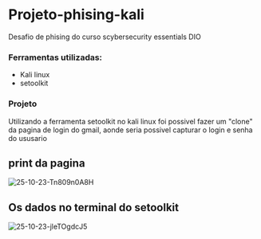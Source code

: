 # Projeto-phising-kali
Desafio de phising do curso scybersecurity essentials DIO

  ### Ferramentas utilizadas:
- Kali linux
- setoolkit

### Projeto

Utilizando a ferramenta setoolkit no kali linux foi possivel fazer um "clone" da pagina de login do gmail, aonde seria possivel capturar o login e senha do ususario

## print da pagina 

![25-10-23-Tn809n0A8H](https://github.com/jpedro-saher/Projeto-phising-kali/assets/136847190/47f54573-3d30-4724-b12c-b6c29741098e)

## Os dados no terminal do setoolkit

![25-10-23-jleTOgdcJ5](https://github.com/jpedro-saher/Projeto-phising-kali/assets/136847190/1629ecf1-ec5d-45ff-954f-3e4f937ba615)

